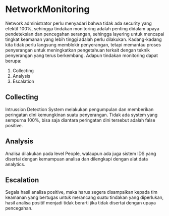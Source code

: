 # NetworkMonitoring
Network administrator perlu menyadari bahwa tidak ada security yang efektif 100%, sehingga tindakan monitoring adalah penting didalam upaya pendeteksian dan pencegahan serangan, sehingga layering untuk mencapai tingkat keamanan yang lebih tinggi adalah perlu dilakukan. Kadang-kadang kita tidak perlu langsung memblokir penyerangan, tetapi memantau proses penyerangan untuk meningkatkan pengetahuan terkait dengan teknik penyerangan yang terus berkembang. Adapun tindakan monitoring dapat berupa:
1. Collecting
2. Analysis
3. Escalation
## Collecting
Intrussion Detection System melakukan pengumpulan dan memberikan peringatan dini kemungkinan suatu penyerangan. Tidak ada system yang sempurna 100%, bisa saja diantara peringatan dini tersebut adalah false positive.
## Analysis
Analisa dilakukan pada level People, walaupun ada juga sistem IDS yang disertai dengan kemampuan analisa dan dilengkapi dengan alat data analytics.
## Escalation
Segala hasil analisa positive, maka harus segera disampaikan kepada tim keamanan yang bertugas untuk merancang suatu tindakan yang diperlukan, hasil analisa positif menjadi tidak berarti jika tidak disertai dengan upaya pencegahan.
